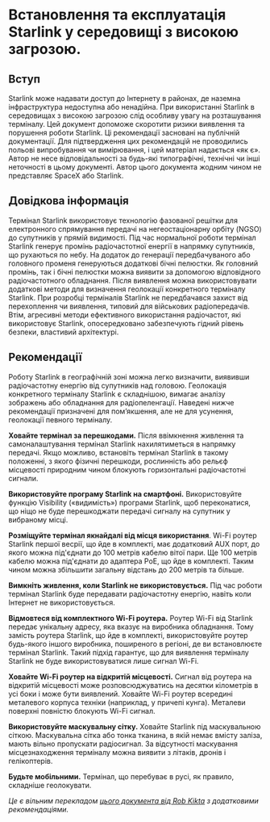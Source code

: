 # Встановлення та експлуатація Starlink у середовищі з високою загрозою.

## Вступ

Starlink може надавати доступ до Інтернету в районах, де наземна інфраструктура недоступна або ненадійна. При використанні Starlink в середовищах з високою загрозою слід особливу увагу на розташування терміналу. Цей документ допоможе скоротити ризики виявлення та порушення роботи Starlink. Ці рекомендації засновані на публічній документації. Для підтвердження цих рекомендацій не проводились польові випробування чи вимірювання, і цей матеріал надається «як є». Автор не несе відповідальності за будь-які типографічні, технічні чи інші неточності в цьому документі. Автор цього документа жодним чином не представляє SpaceX або Starlink. 

## Довідкова інформація

Термінал Starlink використовує технологію фазованої решітки для електронного спрямування передачі на негеостаціонарну орбіту (NGSO) до супутників у прямій видимості. Під час нормальної роботи термінал Starlink генерує промінь радіочастотної енергії в напрямку супутників, що рухаються по небу. На додаток до генерації передбачуваного або головного променя генеруються додаткові бічні пелюстки. Як головний промінь, так і бічні пелюстки можна виявити за допомогою відповідного радіочастотного обладнання. Після виявлення можна використовувати додаткові методи для визначення геолокації конкретного терміналу Starlink. При розробці терміналів Starlink не передбачався захист від перехоплення чи виявлення, типовий для військових радіопередачів. Втім, агресивні методи ефективного використання радіочастот, які використовує Starlink, опосередковано забезпечують гідний рівень безпеки, властивий архітектурі. 

## Рекомендації 

Роботу Starlink в географічній зоні можна легко визначити, виявивши радіочастотну енергію від супутників над головою. Геолокація конкретного терміналу Starlink є складнішою, вимагає аналізу зображень або обладнання для радіопеленгації. Наведені нижче рекомендації призначені для пом’якшення, але не для усунення, геолокації певного терміналу. 

**Ховайте термінал за перешкодами.** Після ввімкнення живлення та самоналаштування термінал Starlink нахилятиметься в напрямку передачі. Якщо можливо, встановіть термінал Starlink в такому положенні, з якого фізичні перешкоди, рослинність або рельєф місцевості природним чином блокують горизонтальні радіочастотні сигнали. 

**Використовуйте програму Starlink на смартфоні.** Використовуйте функцію Visibility («видимість») програми Starlink, щоб переконатися, що ніщо не буде перешкоджати передачі сигналу на супутник у вибраному місці.

**Розміщуйте термінал якнайдалі від місця використання**. Wi-Fi роутер Starlink першої весрії, що йде в комплекті, має додатковий AUX порт, до якого можна під'єднати до 100 метрів кабелю вітої пари. Ще 100 метрів кабелю можна під'єднати до адаптера PoE, що йде в комплекті. Таким чином можна збільшити загальну відстань до 200 метрів та більше.

**Вимкніть живлення, коли Starlink не використовується.** Під час роботи термінал Starlink буде передавати радіочастотну енергію, навіть коли Інтернет не використовується.

**Відмовтеся від комплектного Wi-Fi роутера.** Роутер Wi-Fi від Starlink передає унікальну адресу, яка вказує на виробника обладнання. Тому замість роутера Starlink, що йде в комплекті, використовуйте роутер будь-якого іншого виробника, поширеного в регіоні, де ви встановлюєте термінал Starlink. Такий підхід гарантує, що для виявлення терміналу Starlink не буде використовуватися лише сигнал Wi-Fi.

**Ховайте Wi-Fi роутер на відкритій місцевості.** Сигнал від роутера на відкритій місцевості може розповсюджуватись на десятки кілометрів в усі боки і може бути виявлений. Ховайте Wi-Fi роутер всередині металевого корпуса техніки (наприклад, у причепі кунга). Металеви поверхні повністю блокують Wi-Fi сигнал. 

**Використовуйте маскувальну сітку.** Ховайте Starlink під маскувальною сіткою. Маскувальна сітка або тонка тканина, в якій немає вмісту заліза, мають вільно пропускати радіосигнал. За відсутності маскування місцезнаходження терміналу можна виявити з літаків, дронів і гелікоптерів.

**Будьте мобільними.** Термінал, що перебуває в русі, як правило, складніше геолокувати.

*Це є вільним перекладом [цього документа від Rob Kikta](https://github.com/RobKikta/starlink) з додатковими рекомендаціями.*
